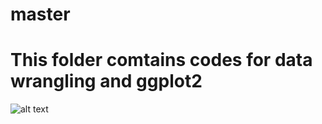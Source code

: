 # master
# This folder comtains codes for data wrangling and ggplot2

![alt text](https://github.com/aaronzhuclover/master/blob/master/01_data_wrangling_ggplot2/out/test.PNG)